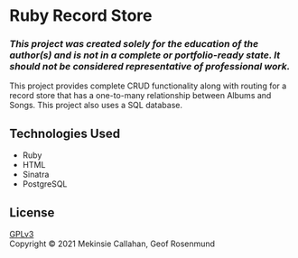 # Ruby Record Store

### _This project was created solely for the education of the author(s) and is not in a complete or portfolio-ready state. It should not be considered representative of professional work._

This project provides complete CRUD functionality along with routing for a record store that has a one-to-many relationship between Albums and Songs. This project also uses a SQL database.

## Technologies Used
* Ruby
* HTML
* Sinatra
* PostgreSQL

## License
[GPLv3](https://choosealicense.com/licenses/gpl-3.0/)\
Copyright &copy; 2021 Mekinsie Callahan, Geof Rosenmund
